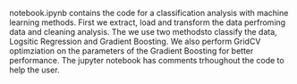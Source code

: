 notebook.ipynb contains the code for a classification analysis with machine learning methods.
First we extract, load and transform the data perfroming data and cleaning analysis.
The we use two methodsto classify the data, Logsitic Regression and Gradient Boosting. We also perform GridCV optimziation on the parameters of the Gradient Boosting for better performance.
The jupyter notebook has comments trhoughout the code to help the user.
